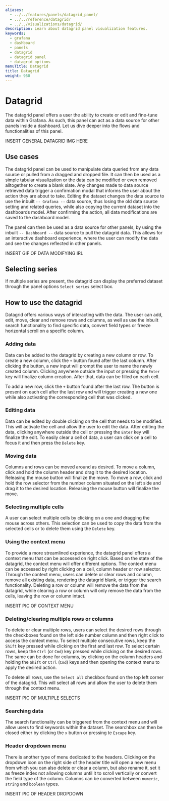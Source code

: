 ```yaml
---
aliases:
  - ../../features/panels/datagrid_panel/
  - ../../reference/datagrid/
  - ../../visualizations/datagrid/
description: Learn about datagrid panel visualization features.
keywords:
  - grafana
  - dashboard
  - panels
  - datagrid
  - datagrid panel
  - datagrid options
menuTitle: Datagrid
title: Datagrid
weight: 950
---
```


# Datagrid

The datagrid panel offers a user the ability to create or edit and fine-tune data within Grafana. As such, this panel can act as a data source for other panels
inside a dashboard. Let us dive deeper into the flows and functionalities of this panel.

INSERT GENERAL DATAGRID IMG HERE

## Use cases

The datagrid panel can be used to manipulate data queried from any data source or pulled from a dragged and dropped file. It can then be used as a simple tabular
visualization or the data can be modified or even removed alltogether to create a blank slate. Any changes made to data source retrieved data trigger a confirmation modal that informs the user about the action they are about to take. Editing the dataset changes the data source to use the inbuilt `-- Grafana --` data source, thus losing the old data source setting and related queries, while also copying the current dataset into the dashboards model. After confirming the action, all data modifications are saved to the dashboard model.

The panel can then be used as a data source for other panels, by using the inbuilt `-- Dashboard --` data source to pull the datagrid data. This allows for an interactive dashboard experience, where the user can modify the data and see the changes reflected in other panels.

INSERT GIF OF DATA MODIFYING IRL

## Selecting series

If multiple series are present, the datagrid can display the preferred dataset through the panel options `Select series` select box.

## How to use the datagrid

Datagrid offers various ways of interacting with the data. The user can add, edit, move, clear and remove rows and columns, as well as use the inbuilt search functionality to find specific data, convert field types or freeze horizontal scroll on a specific column.

### Adding data

Data can be added to the datagrid by creating a new column or row. To create a new column, click the `+` button found after the last column. After clicking the button, a new input will prompt the user to name the newly created column. Clicking anywhere outside the input or pressing the `Enter` key will finalize column creation. After that, data can be filled on each cell.

To add a new row, click the `+` button found after the last row. The button is present on each cell after the last row and will trigger creating a new one while also activating the corresponding cell that was clicked.

### Editing data

Data can be edited by double clicking on the cell that needs to be modified. This will activate the cell and allow the user to edit the data. After editing the data, clicking anywhere outside the cell or pressing the `Enter` key will finalize the edit. To easily clear a cell of data, a user can click on a cell to focus it and then press the `Delete` key.

### Moving data

Columns and rows can be moved around as desired. To move a column, click and hold the column header and drag it to the desired location. Releasing the mouse button will finalize the move. To move a row, click and hold the row selector from the number column situated on the left side and drag it to the desired location. Releasing the mouse button will finalize the move.

### Selecting multiple cells

A user can select multiple cells by clicking on a one and dragging the mouse across others. This selection can be used to copy the data from the selected cells or to delete them using the `Delete` key.

### Using the context menu

To provide a more streamlined experience, the datagrid panel offers a context menu that can be accessed on right click. Based on the state of the datagrid, the context menu will offer different options. The context menu can be accessed by right clicking on a cell, column header or row selector. Through the context menu, users can delete or clear rows and column, remove all existing data, rendering the datagrid blank, or trigger the search functionality. Deleting a row or column will remove the data from the datagrid, while clearing a row or column will only remove the data from the cells, leaving the row or column intact.

INSERT PIC OF CONTEXT MENU

### Deleting/clearing multiple rows or columns

To delete or clear multiple rows, users can select the desired rows through the checkboxes found on the left side number column and then right click to access the context menu. To select multiple consecutive rows, keep the `Shift` key pressed while clicking on the first and last row. To select certain rows, keep the `Ctrl` (or `Cmd`) key pressed while clicking on the desired rows. The same can be done for columns, by clicking on the column headers and holding the `Shift` or `Ctrl` (`Cmd`) keys and then opening the context menu to apply the desired action.

To delete all rows, use the `Select all` checkbox found on the top left corner of the datagrid. This will select all rows and allow the user to delete them through the context menu.

INSERT PIC OF MULTIPLE SELECTS

### Searching data

The search functionality can be triggered from the context menu and will allow users to find keywords within the dataset. The searchbox can then be closed either by clicking the `x` button or pressing te `Escape` key.

### Header dropdown menu

There is another type of menu dedicated to the headers. Clicking on the dropdown icon on the right side of the header title will open a new menu from which you can also delete or clear a column, but also rename it, set it as freeze index not allowing columns until it to scroll vertically or convert the field type of the column.
Columns can be converted between `numeric`, `string` and `boolean` types.

INSERT PIC OF HEADER DROPDOWN
